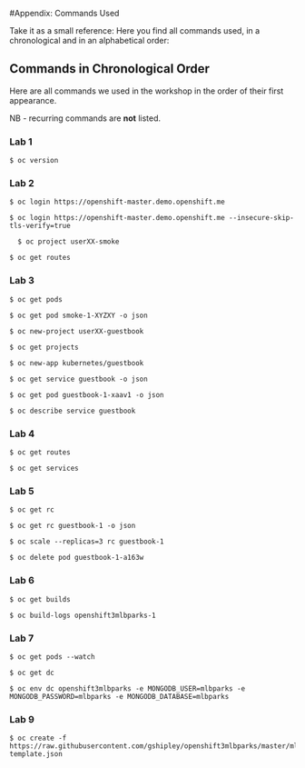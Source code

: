 #Appendix: Commands Used

Take it as a small reference: Here you find all commands used, in a chronological and in an alphabetical order:

## Commands in Chronological Order
Here are all commands we used in the workshop in the order of their first appearance. 

NB - recurring commands are **not** listed.


### Lab 1
```
$ oc version
```
### Lab 2

```
$ oc login https://openshift-master.demo.openshift.me
```
```
$ oc login https://openshift-master.demo.openshift.me --insecure-skip-tls-verify=true
```
```
  $ oc project userXX-smoke
```
```
$ oc get routes
```

### Lab 3
```
$ oc get pods
```
```
$ oc get pod smoke-1-XYZXY -o json
```
```
$ oc new-project userXX-guestbook
```
```
$ oc get projects
```
```
$ oc new-app kubernetes/guestbook
```
```
$ oc get service guestbook -o json
```
```
$ oc get pod guestbook-1-xaav1 -o json
```
```
$ oc describe service guestbook
```
### Lab 4
```
$ oc get routes
```
```
$ oc get services
```
### Lab 5
```
$ oc get rc
```
```
$ oc get rc guestbook-1 -o json
```
```
$ oc scale --replicas=3 rc guestbook-1
```
```
$ oc delete pod guestbook-1-a163w
```
### Lab 6
```
$ oc get builds
```
```
$ oc build-logs openshift3mlbparks-1
```
### Lab 7
```
$ oc get pods --watch
```
```
$ oc get dc
```
```
$ oc env dc openshift3mlbparks -e MONGODB_USER=mlbparks -e MONGODB_PASSWORD=mlbparks -e MONGODB_DATABASE=mlbparks
```
### Lab 9
```
$ oc create -f https://raw.githubusercontent.com/gshipley/openshift3mlbparks/master/mlbparks-template.json
```

